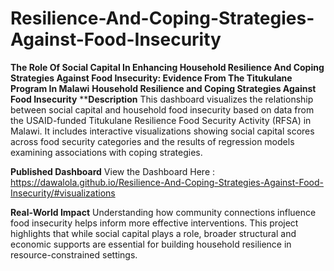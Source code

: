 # Resilience-And-Coping-Strategies-Against-Food-Insecurity
**The Role Of Social Capital In Enhancing Household Resilience And Coping Strategies Against Food Insecurity: Evidence From The Titukulane Program In Malawi**
**Household Resilience and Coping Strategies Against Food Insecurity**
****Description**
This dashboard visualizes the relationship between social capital and household food insecurity based on data from the USAID-funded Titukulane Resilience Food Security Activity (RFSA) in Malawi. It includes interactive visualizations showing social capital scores across food security categories and the results of regression models examining associations with coping strategies.

**Published Dashboard**
View the Dashboard Here : https://dawalola.github.io/Resilience-And-Coping-Strategies-Against-Food-Insecurity/#visualizations

**Real-World Impact**
Understanding how community connections influence food insecurity helps inform more effective interventions. This project highlights that while social capital plays a role, broader structural and economic supports are essential for building household resilience in resource-constrained settings.

